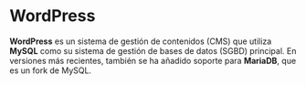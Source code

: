 # WordPress
__WordPress__ es un sistema de gestión de contenidos (CMS) que utiliza __MySQL__ como su sistema de gestión de bases de datos (SGBD) principal. En versiones más recientes, también se ha añadido soporte para __MariaDB__, que es un fork de MySQL.